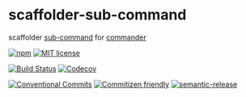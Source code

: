 # scaffolder-sub-command

scaffolder [sub-command](https://github.com/tj/commander.js#command-specific-options) for [commander](https://github.com/tj/commander.js)

<!-- consumer badges -->
[![npm][npm-badge]][npm-link]
[![MIT license][license-badge]][license-link]

<!-- status badges -->
[![Build Status][ci-badge]][ci-link]
[![Codecov](https://img.shields.io/codecov/c/github/travi/scaffolder-sub-command.svg)](https://codecov.io/github/travi/scaffolder-sub-command)

<!-- contribution badges -->
[![Conventional Commits][commit-convention-badge]][commit-convention-link]
[![Commitizen friendly][commitizen-badge]][commitizen-link]
[![semantic-release](https://img.shields.io/badge/%20%20%F0%9F%93%A6%F0%9F%9A%80-semantic--release-e10079.svg)](https://github.com/semantic-release/semantic-release)

[npm-link]: https://www.npmjs.com/package/@travi/scaffolder-sub-command
[npm-badge]: https://img.shields.io/npm/v/@travi/scaffolder-sub-command.svg
[license-link]: LICENSE
[license-badge]: https://img.shields.io/github/license/travi/scaffolder-sub-command.svg
[ci-link]: https://travis-ci.org/travi/scaffolder-sub-command
[ci-badge]: https://img.shields.io/travis/travi/scaffolder-sub-command.svg?branch=master
[commit-convention-link]: https://conventionalcommits.org
[commit-convention-badge]: https://img.shields.io/badge/Conventional%20Commits-1.0.0-yellow.svg
[commitizen-link]: http://commitizen.github.io/cz-cli/
[commitizen-badge]: https://img.shields.io/badge/commitizen-friendly-brightgreen.svg
